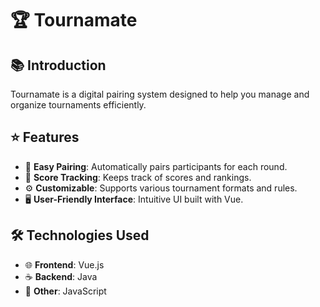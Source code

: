 # 🏆 Tournamate

## 📚 Introduction
Tournamate is a digital pairing system designed to help you manage and organize tournaments efficiently.

## ⭐ Features
- 🔄 **Easy Pairing**: Automatically pairs participants for each round.
- 🏅 **Score Tracking**: Keeps track of scores and rankings.
- ⚙️ **Customizable**: Supports various tournament formats and rules.
- 🖥️ **User-Friendly Interface**: Intuitive UI built with Vue.

## 🛠 Technologies Used
- 🌐 **Frontend**: Vue.js
- ☕ **Backend**: Java
- 📜 **Other**: JavaScript
